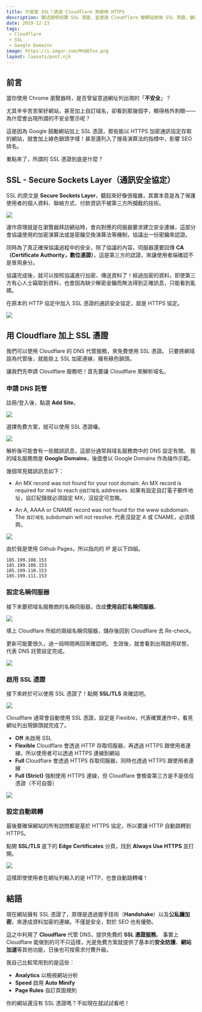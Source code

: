 ```yaml
---
title: 什麼是 SSL？透過 Cloudflare 來啟用 HTTPS
description: 簡述說明何謂 SSL 憑證，並透過 Cloudflare 替網站啟用 SSL 憑證，變為 HTTPS！
date: 2019-12-23
tags:
 - Cloudflare
 - SSL
 - Google Domains
image: https://i.imgur.com/MnQEFox.png
layout: layouts/post.njk
---
```


## 前言

當你使用 Chrome 瀏覽器時，是否曾留意過網址列出現的「**不安全**」？

尤其辛辛苦苦架好網站，甚至加上自訂域名，卻看到那幾個字，顯得格外刺眼——為什麼會出現所謂的不安全警示呢？

這是因為 Google 鼓勵網站加上 SSL 憑證，那些能以 HTTPS 加密通訊協定存取的網站，就會加上綠色鎖頭字樣！甚至還列入了搜尋演算法的指標中，影響 SEO 排名。

重點來了，所謂的 SSL 憑證到底是什麼？

## SSL - Secure Sockets Layer（通訊安全協定）

SSL 的原文是 **Secure Sockets Layer**，聽起來好像很複雜，其實本意是為了保護使用者的個人資料、聯絡方式、付款資訊不被第三方所攔截的技術。

![](https://i.imgur.com/DLeBOxF.png)

運作原理就是在瀏覽器拜訪網站時，會向對應的伺服器要求建立安全連線，這部分會協議使用的加密演算法或是密鑰交換演算法等機制，協議出一份密鑰來認證。

同時為了真正確保協議過程中的安全，除了協議的內容，伺服器還要回傳 **CA（Certificate Authority，數位憑證）**，這是第三方的認證，來讓使用者端確認不是冒用身分。

協議完成後，就可以按照協議進行加密、傳送資料了！經過加密的資料，即使第三方有心人士竊取到資料，也會因為缺少解密金鑰而無法得到正確訊息，只能看到亂碼。

在原本的 HTTP 協定中加入 SSL 憑證的通訊安全協定，就是 HTTPS 協定。

![](https://i.imgur.com/0gXpLaO.png)

## 用 Cloudflare 加上 SSL 憑證

我們可以使用 Cloudflare 的 DNS 代管服務，來免費使用 SSL 憑證。
只要將網域設為代管後，就能掛上 SSL 加密連線，擁有綠色鎖頭。

讓我們先申請 Cloudflare 服務吧！首先要讓 Cloudflare 來解析域名。

### 申請 DNS 託管

註冊/登入後，點選 **Add Site**。

![](https://i.imgur.com/h8u5R9K.png)

選擇免費方案，就可以使用 SSL 憑證囉。

![](https://i.imgur.com/7J9KkvS.png)

解析後可能會有一些錯誤訊息，這部分通常與域名服務商中的 DNS 設定有關。
我的域名服務商是 **Google Domains**，後面會以 Google Domains 作為操作示範。

幾個常見錯誤訊息如下：

 - An MX record was not found for your root domain. An MX record is required for mail to reach `@自訂域名` addresses.
如果有設定自訂電子郵件地址，自訂紀錄就必須設定 MX，沒設定可忽略。

 - An A, AAAA or CNAME record was not found for the www subdomain. The `自訂域名` subdomain will not resolve.
代表沒設定 A 或 CNAME，必須填齊。

![](https://i.imgur.com/AkGyFNQ.png)

由於我是使用 Github Pages，所以指向的 IP 是以下四組。
```text
185.199.108.153
185.199.109.153
185.199.110.153
185.199.111.153
```

### 設定名稱伺服器

接下來要把域名服務商的名稱伺服器，改成**使用自訂名稱伺服器**。

![](https://i.imgur.com/FWNNm2g.png)

填上 Cloudflare 所給的兩組名稱伺服器，儲存後回到 Cloudflare 去 Re-check。

更新可能要很久，過一段時間再回來確認吧。
生效後，就會看到出現啟用狀態，代表 DNS 託管設定完成。

![](https://i.imgur.com/pCic5BS.png)

### 啟用 SSL 憑證

接下來終於可以使用 SSL 憑證了！點開 **SSL/TLS** 來確認吧。

![](https://i.imgur.com/faoEwGd.png)

Cloudflare 通常會自動使用 SSL 憑證，設定是 Fiexible，代表確實運作中，看見網址列出現鎖頭就完成了。

 - **Off**
   未啟用 SSL
 - **Flexible**
   Cloudflare 會透過 HTTP 存取伺服器，再透過 HTTPS 跟使用者連線，所以使用者可以透過 HTTPS 連線到網站
 - **Full**
   Cloudflare 會透過 HTTPS 存取伺服器，同時也透過 HTTPS 跟使用者連線
 - **Full (Strict)**
   強制使用 HTTPS 連線，但 Cloudflare 會檢查第三方是不是信任憑證（不可自簽）


![](https://i.imgur.com/lZKA0k5.png)

### 設定自動跳轉

最後要確保網站的所有訪問都是基於 HTTPS 協定，所以要讓 HTTP 自動跳轉到 HTTPS。

點開 **SSL/TLS** 底下的 **Edge Certificates** 分頁，找到 **Always Use HTTPS** 並打開。

![](https://i.imgur.com/GjEQVnW.png)

這樣即使使用者在網址列輸入的是 HTTP，也會自動跳轉囉！

## 結語

現在網站擁有 SSL 憑證了，原理是透過握手技術（**Handshake**）以及**公私鑰加密**，來達成資料加密的連線。不僅是安全，對於 SEO 也有優勢。

這之中利用了 **Cloudflare** 代管 DNS，提供免費的 **SSL 憑證服務**。
事實上 Cloudflare 能做到的可不只這樣，光是免費方案就提供了基本的**安全防護**、**網站加速**等其他功能，日後也可按需求付費升級。

我自己比較常用到的是這些：
 - **Analytics** 以檢視網站分析
 - **Speed** 啟用 **Auto Minify**
 - **Page Rules** 自訂頁面規則

你的網站還沒有 SSL 憑證嗎？不如現在就試試看吧！
